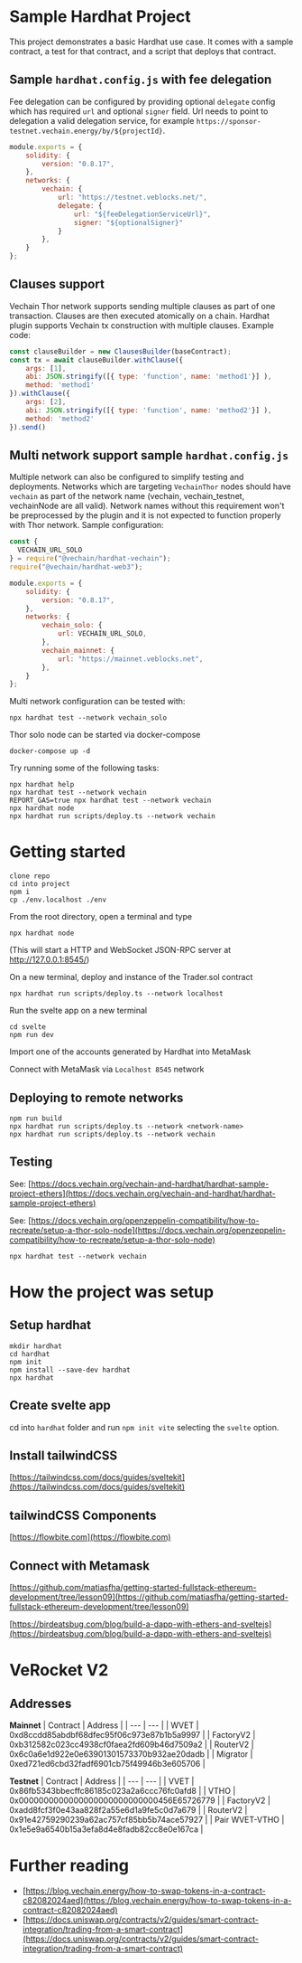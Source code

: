 # Sample Hardhat Project

This project demonstrates a basic Hardhat use case. It comes with a sample contract, a test for that contract, and a script that deploys that contract.

## Sample `hardhat.config.js` with fee delegation

Fee delegation can be configured by providing optional ```delegate``` config which has required ``url`` and optional ``signer`` field. Url needs to point to delegation a valid
delegation service, for example ```https://sponsor-testnet.vechain.energy/by/${projectId}```.
```js
module.exports = {
    solidity: {
        version: "0.8.17",
    },
    networks: {
        vechain: {
            url: "https://testnet.veblocks.net/",
            delegate: {
                url: "${feeDelegationServiceUrl}",
                signer: "${optionalSigner}"
            }
        },
    }
};
```

## Clauses support

Vechain Thor network supports sending multiple clauses as part of one transaction. Clauses are then executed atomically on
a chain. Hardhat plugin supports Vechain tx construction with multiple clauses. Example code:

```js
const clauseBuilder = new ClausesBuilder(baseContract);
const tx = await clauseBuilder.withClause({
    args: [1],
    abi: JSON.stringify([{ type: 'function', name: 'method1'}] ),
    method: 'method1'
}).withClause({
    args: [2],
    abi: JSON.stringify([{ type: 'function', name: 'method2'}] ),
    method: 'method2'
}).send()
```

## Multi network support sample `hardhat.config.js`

Multiple network can also be configured to simplify testing and deployments. Networks which are targeting ``VechainThor``
nodes should have ```vechain``` as part of the network name (vechain, vechain_testnet, vechainNode are all valid). Network
names without this requirement won't be preprocessed by the plugin and it is not expected to function properly with Thor
network. Sample configuration:

```js
const {
  VECHAIN_URL_SOLO
} = require("@vechain/hardhat-vechain");
require("@vechain/hardhat-web3");

module.exports = {
    solidity: {
        version: "0.8.17",
    },
    networks: {
        vechain_solo: {
            url: VECHAIN_URL_SOLO,
        },
        vechain_mainnet: {
            url: "https://mainnet.veblocks.net",
        },
    }
};
```
Multi network configuration can be tested with:

```shell
npx hardhat test --network vechain_solo
```

Thor solo node can be started via docker-compose
```shell
docker-compose up -d
```

Try running some of the following tasks:

```shell
npx hardhat help
npx hardhat test --network vechain
REPORT_GAS=true npx hardhat test --network vechain
npx hardhat node
npx hardhat run scripts/deploy.ts --network vechain
```

# Getting started

```
clone repo
cd into project
npm i
cp ./env.localhost ./env
```

From the root directory, open a terminal and type

```
npx hardhat node
```

(This will start a HTTP and WebSocket JSON-RPC server at http://127.0.0.1:8545/)

On a new terminal, deploy and instance of the Trader.sol contract

```
npx hardhat run scripts/deploy.ts --network localhost
```

Run the svelte app on a new terminal

```
cd svelte
npm run dev
```

Import one of the accounts generated by Hardhat into MetaMask

Connect with MetaMask via `Localhost 8545` network

## Deploying to remote networks

```
npm run build
npx hardhat run scripts/deploy.ts --network <network-name>
npx hardhat run scripts/deploy.ts --network vechain
```

## Testing

See: [https://docs.vechain.org/vechain-and-hardhat/hardhat-sample-project-ethers](https://docs.vechain.org/vechain-and-hardhat/hardhat-sample-project-ethers)

See: [https://docs.vechain.org/openzeppelin-compatibility/how-to-recreate/setup-a-thor-solo-node](https://docs.vechain.org/openzeppelin-compatibility/how-to-recreate/setup-a-thor-solo-node)
```
npx hardhat test --network vechain
```

# How the project was setup

## Setup hardhat

```
mkdir hardhat
cd hardhat
npm init
npm install --save-dev hardhat
npx hardhat
```

## Create svelte app

cd into `hardhat` folder and run `npm init vite` selecting the `svelte` option.

## Install tailwindCSS

[https://tailwindcss.com/docs/guides/sveltekit](https://tailwindcss.com/docs/guides/sveltekit)

## tailwindCSS Components

[https://flowbite.com](https://flowbite.com)

## Connect with Metamask

[https://github.com/matiasfha/getting-started-fullstack-ethereum-development/tree/lesson09](https://github.com/matiasfha/getting-started-fullstack-ethereum-development/tree/lesson09)

[https://birdeatsbug.com/blog/build-a-dapp-with-ethers-and-sveltejs](https://birdeatsbug.com/blog/build-a-dapp-with-ethers-and-sveltejs)

# VeRocket V2

## Addresses

**Mainnet**
| Contract | Address |
| --- | --- |
| WVET | 0xd8ccdd85abdbf68dfec95f06c973e87b1b5a9997 |
| FactoryV2 | 0xb312582c023cc4938cf0faea2fd609b46d7509a2 |
| RouterV2 | 0x6c0a6e1d922e0e63901301573370b932ae20dadb |
| Migrator | 0xed721ed6cbd32fadf6901cb75f49946b3e605706 |

**Testnet**
| Contract | Address |
| --- | --- |
| VVET | 0x86fb5343bbecffc86185c023a2a6ccc76fc0afd8 |
| VTHO | 0x0000000000000000000000000000456E65726779 |
| FactoryV2 | 0xadd8fcf3f0e43aa828f2a55e6d1a9fe5c0d7a679 |
| RouterV2 | 0x91e42759290239a62ac757cf85bb5b74ace57927 |
| Pair WVET-VTHO | 0x1e5e9a6540b15a3efa8d4e8fadb82cc8e0e167ca |

# Further reading

- [https://blog.vechain.energy/how-to-swap-tokens-in-a-contract-c82082024aed](https://blog.vechain.energy/how-to-swap-tokens-in-a-contract-c82082024aed)
- [https://docs.uniswap.org/contracts/v2/guides/smart-contract-integration/trading-from-a-smart-contract](https://docs.uniswap.org/contracts/v2/guides/smart-contract-integration/trading-from-a-smart-contract)
